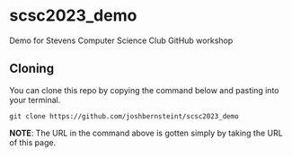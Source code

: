 # scsc2023_demo
Demo for Stevens Computer Science Club GitHub workshop

## Cloning
You can clone this repo by copying the command below and pasting into your terminal.     
```
git clone https://github.com/joshbernsteint/scsc2023_demo
```    
**NOTE**: The URL in the command above is gotten simply by taking the URL of this page.

